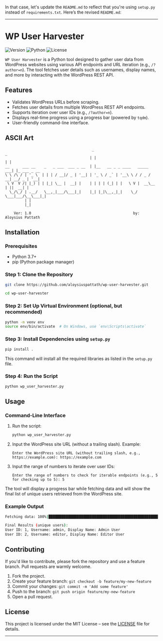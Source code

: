 In that case, let's update the `README.md` to reflect that you're using `setup.py` instead of `requirements.txt`. Here’s the revised `README.md`:

---

# WP User Harvester

![Version](https://img.shields.io/badge/version-1.0-blue)
![Python](https://img.shields.io/badge/python-3.7%2B-green)
![License](https://img.shields.io/badge/license-MIT-green)

`WP User Harvester` is a Python tool designed to gather user data from WordPress websites using various API endpoints and URL iteration (e.g., `/?author=n`). The tool fetches user details such as usernames, display names, and more by interacting with the WordPress REST API.

## Features
- Validates WordPress URLs before scraping.
- Fetches user details from multiple WordPress REST API endpoints.
- Supports iteration over user IDs (e.g., `/?author=n`).
- Displays real-time progress using a progress bar (powered by `tqdm`).
- User-friendly command-line interface.

## ASCII Art

```
                                        _                              _            
                                       | |                            | |           
__      ___ __    _   _ ___  ___ _ __  | |__   __ _ _ ____   _____ ___| |_ ___ _ __ 
\ \ /\ / | '_ \  | | | / __|/ _ | '__| | '_ \ / _` | '__\ \ / / _ / __| __/ _ | '__|
 \ V  V /| |_) | | |_| \__ |  __| |    | | | | (_| | |   \ V |  __\__ | ||  __| |   
  \_/\_/ | .__/   \__,_|___/\___|_|    |_| |_|\__,_|_|    \_/ \___|___/\__\___|_|   
         | |                                                                        
         |_|                                                                        
   
    Ver: 1.0                                               by: Aloysius Pattath
```

## Installation

### Prerequisites
- Python 3.7+
- pip (Python package manager)

### Step 1: Clone the Repository
```bash
git clone https://github.com/aloysiuspattath/wp-user-harvester.git

cd wp-user-harvester
```

### Step 2: Set Up Virtual Environment (optional, but recommended)
```bash
python -m venv env
source env/bin/activate  # On Windows, use `env\Scripts\activate`
```

### Step 3: Install Dependencies using `setup.py`
```bash
pip install .
```

This command will install all the required libraries as listed in the `setup.py` file.

### Step 4: Run the Script
```bash
python wp_user_harvester.py
```

## Usage

### Command-Line Interface
1. Run the script:
    ```bash
    python wp_user_harvester.py
    ```

2. Input the WordPress site URL (without a trailing slash). Example:
    ```
    Enter the WordPress site URL (without trailing slash, e.g., https://example.com): https://example.com
    ```

3. Input the range of numbers to iterate over user IDs:
    ```
    Enter the range of numbers to check for iterable endpoints (e.g., 5 for checking up to 5): 5
    ```

The tool will display a progress bar while fetching data and will show the final list of unique users retrieved from the WordPress site.

### Example Output
```bash
Fetching data: 100%|███████████████████████████████████████████████████████████████████████████████████| 12/12 [00:13<00:00,  1.09s/endpoint]

Final Results (unique users):
User ID: 1, Username: admin, Display Name: Admin User
User ID: 2, Username: editor, Display Name: Editor User
```

## Contributing
If you'd like to contribute, please fork the repository and use a feature branch. Pull requests are warmly welcome.

1. Fork the project.
2. Create your feature branch: `git checkout -b feature/my-new-feature`
3. Commit your changes: `git commit -m 'Add some feature'`
4. Push to the branch: `git push origin feature/my-new-feature`
5. Open a pull request.

## License
This project is licensed under the MIT License – see the [LICENSE](LICENSE) file for details.

---
